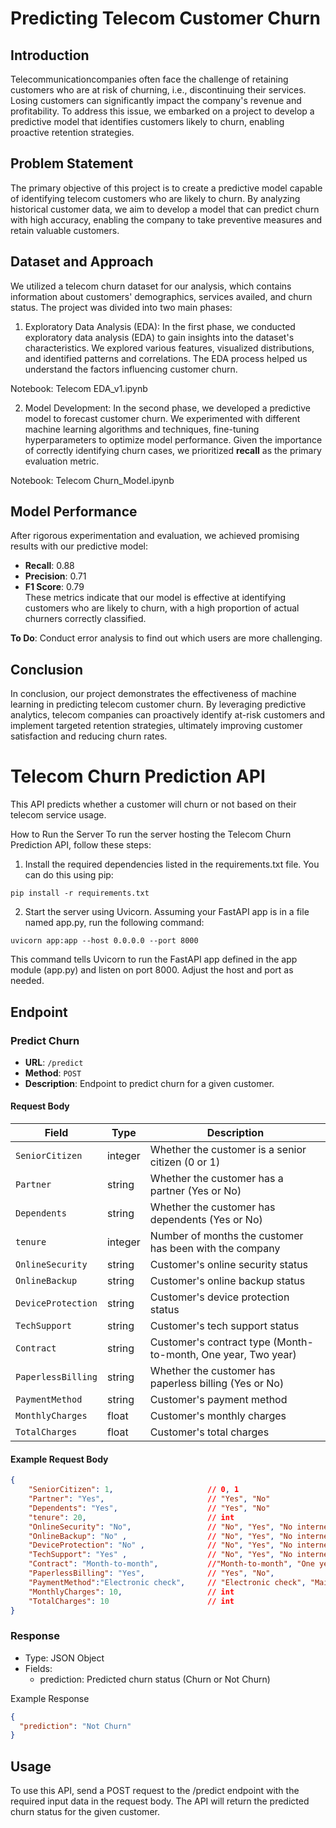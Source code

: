 # Predicting Telecom Customer Churn
## Introduction
Telecommunicationcompanies often face the challenge of retaining customers who are at risk of churning, i.e., discontinuing their services. Losing customers can significantly impact the company's revenue and profitability. To address this issue, we embarked on a project to develop a predictive model that identifies customers likely to churn, enabling proactive retention strategies.

##  Problem Statement
The primary objective of this project is to create a predictive model capable of identifying telecom customers who are likely to churn. By analyzing historical customer data, we aim to develop a model that can predict churn with high accuracy, enabling the company to take preventive measures and retain valuable customers.

## Dataset and Approach
We utilized a telecom churn dataset for our analysis, which contains information about customers' demographics, services availed, and churn status. The project was divided into two main phases:

1. Exploratory Data Analysis (EDA):
In the first phase, we conducted exploratory data analysis (EDA) to gain insights into the dataset's characteristics. We explored various features, visualized distributions, and identified patterns and correlations. The EDA process helped us understand the factors influencing customer churn.

Notebook: Telecom EDA_v1.ipynb

2. Model Development:
In the second phase, we developed a predictive model to forecast customer churn. We experimented with different machine learning algorithms and techniques, fine-tuning hyperparameters to optimize model performance. Given the importance of correctly identifying churn cases, we prioritized **recall** as the primary evaluation metric.

Notebook: Telecom Churn_Model.ipynb

## Model Performance
After rigorous experimentation and evaluation, we achieved promising results with our predictive model:

- **Recall**: 0.88
- **Precision**: 0.71
- **F1 Score**: 0.79  
These metrics indicate that our model is effective at identifying customers who are likely to churn, with a high proportion of actual churners correctly classified.

**To Do**: Conduct error analysis to find out which users are more challenging.

## Conclusion
In conclusion, our project demonstrates the effectiveness of machine learning in predicting telecom customer churn. By leveraging predictive analytics, telecom companies can proactively identify at-risk customers and implement targeted retention strategies, ultimately improving customer satisfaction and reducing churn rates.


# Telecom Churn Prediction API

This API predicts whether a customer will churn or not based on their telecom service usage.

How to Run the Server
To run the server hosting the Telecom Churn Prediction API, follow these steps:

1. Install the required dependencies listed in the requirements.txt file. You can do this using pip:
```
pip install -r requirements.txt
```

2. Start the server using Uvicorn. Assuming your FastAPI app is in a file named app.py, run the following command:
```
uvicorn app:app --host 0.0.0.0 --port 8000
```
This command tells Uvicorn to run the FastAPI app defined in the app module (app.py) and listen on port 8000. Adjust the host and port as needed.


## Endpoint

### Predict Churn

- **URL**: `/predict`
- **Method**: `POST`
- **Description**: Endpoint to predict churn for a given customer.

#### Request Body

| Field             | Type   | Description                                           |
|-------------------|--------|-------------------------------------------------------|
| `SeniorCitizen`   | integer| Whether the customer is a senior citizen (0 or 1)     |
| `Partner`         | string | Whether the customer has a partner (Yes or No)        |
| `Dependents`      | string | Whether the customer has dependents (Yes or No)       |
| `tenure`          | integer| Number of months the customer has been with the company|
| `OnlineSecurity`  | string | Customer's online security status                     |
| `OnlineBackup`    | string | Customer's online backup status                       |
| `DeviceProtection`| string | Customer's device protection status                   |
| `TechSupport`     | string | Customer's tech support status                        |
| `Contract`        | string | Customer's contract type (Month-to-month, One year, Two year) |
| `PaperlessBilling`| string | Whether the customer has paperless billing (Yes or No)|
| `PaymentMethod`   | string | Customer's payment method                             |
| `MonthlyCharges`  | float  | Customer's monthly charges                            |
| `TotalCharges`    | float  | Customer's total charges                              |

#### Example Request Body

```json
{
    "SeniorCitizen": 1,                     // 0, 1
    "Partner": "Yes",                       // "Yes", "No"
    "Dependents": "Yes",                    // "Yes", "No"
    "tenure": 20,                           // int
    "OnlineSecurity": "No",                 // "No", "Yes", "No internet service"
    "OnlineBackup": "No" ,                  // "No", "Yes", "No internet service"
    "DeviceProtection": "No" ,              // "No", "Yes", "No internet service"
    "TechSupport": "Yes" ,                  // "No", "Yes", "No internet service"
    "Contract": "Month-to-month",           //"Month-to-month", "One year", "Two year"
    "PaperlessBilling": "Yes",              // "Yes", "No",
    "PaymentMethod":"Electronic check",     // "Electronic check", "Mailed check", "Bank transfer (automatic)", "Credit card (automatic)"
    "MonthlyCharges": 10,                   // int
    "TotalCharges": 10                      // int
}
```

### Response
- Type: JSON Object
- Fields:
    - prediction: Predicted churn status (Churn or Not Churn)

Example Response
```json
{
  "prediction": "Not Churn"
}
```

## Usage
To use this API, send a POST request to the /predict endpoint with the required input data in the request body.
The API will return the predicted churn status for the given customer.



